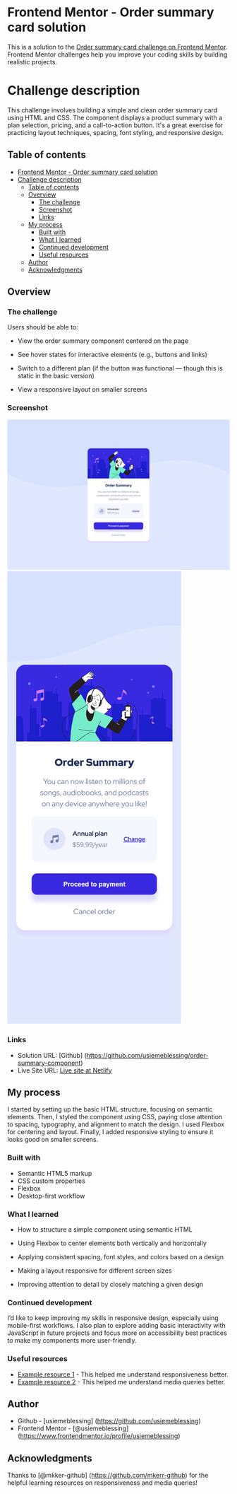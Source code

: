 # Frontend Mentor - Order summary card solution

This is a solution to the [Order summary card challenge on Frontend Mentor](https://www.frontendmentor.io/challenges/order-summary-component-QlPmajDUj). Frontend Mentor challenges help you improve your coding skills by building realistic projects.

# Challenge description

This challenge involves building a simple and clean order summary card using HTML and CSS. The component displays a product summary with a plan selection, pricing, and a call-to-action button. It's a great exercise for practicing layout techniques, spacing, font styling, and responsive design.

## Table of contents

-   [Frontend Mentor - Order summary card solution](#frontend-mentor---order-summary-card-solution)
-   [Challenge description](#challenge-description)
    -   [Table of contents](#table-of-contents)
    -   [Overview](#overview)
        -   [The challenge](#the-challenge)
        -   [Screenshot](#screenshot)
        -   [Links](#links)
    -   [My process](#my-process)
        -   [Built with](#built-with)
        -   [What I learned](#what-i-learned)
        -   [Continued development](#continued-development)
        -   [Useful resources](#useful-resources)
    -   [Author](#author)
    -   [Acknowledgments](#acknowledgments)

## Overview

### The challenge

Users should be able to:

-   View the order summary component centered on the page

-   See hover states for interactive elements (e.g., buttons and links)

-   Switch to a different plan (if the button was functional — though this is static in the basic version)

-   View a responsive layout on smaller screens

### Screenshot

![Desktop preview](./images/desktop-preview.png)
![Mobile preview](./images/mobile-preview.png)

### Links

-   Solution URL: [Github] (https://github.com/usiemeblessing/order-summary-component)
-   Live Site URL: [Live site at Netlify](https://usiemeblessing-order-summary-comp.netlify.app)

## My process

I started by setting up the basic HTML structure, focusing on semantic elements. Then, I styled the component using CSS, paying close attention to spacing, typography, and alignment to match the design. I used Flexbox for centering and layout. Finally, I added responsive styling to ensure it looks good on smaller screens.

### Built with

-   Semantic HTML5 markup
-   CSS custom properties
-   Flexbox
-   Desktop-first workflow

### What I learned

-   How to structure a simple component using semantic HTML

-   Using Flexbox to center elements both vertically and horizontally

-   Applying consistent spacing, font styles, and colors based on a design

-   Making a layout responsive for different screen sizes

-   Improving attention to detail by closely matching a given design

### Continued development

I’d like to keep improving my skills in responsive design, especially using mobile-first workflows. I also plan to explore adding basic interactivity with JavaScript in future projects and focus more on accessibility best practices to make my components more user-friendly.

### Useful resources

-   [Example resource 1](https://www.w3schools.com/html/html_responsive.asp) - This helped me understand responsiveness better.
-   [Example resource 2](https://www.w3schools.com/css/css3_mediaqueries.asp) - This helped me understand media queries better.

## Author

-   Github - [usiemeblessing] (https://github.com/usiemeblessing)
-   Frontend Mentor - [@usiemeblessing] (https://www.frontendmentor.io/profile/usiemeblessing)

## Acknowledgments

Thanks to [@mkker-github] (https://github.com/mkerr-github) for the helpful learning resources on responsiveness and media queries!
